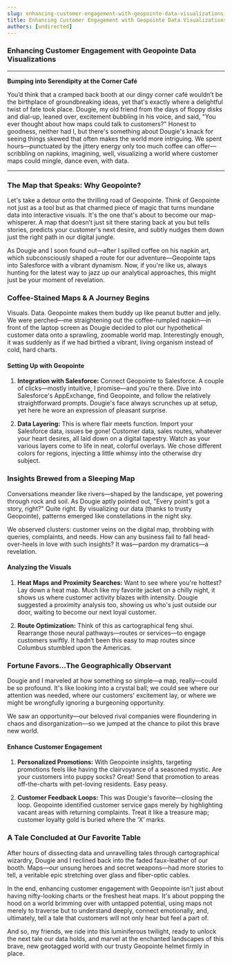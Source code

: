 ```yaml
---
slug: enhancing-customer-engagement-with-geopointe-data-visualizations
title: Enhancing Customer Engagement with Geopointe Data Visualizations
authors: [undirected]
---
```



### Enhancing Customer Engagement with Geopointe Data Visualizations

---

**Bumping into Serendipity at the Corner Café**

You’d think that a cramped back booth at our dingy corner café wouldn’t be the birthplace of groundbreaking ideas, yet that's exactly where a delightful twist of fate took place. Dougie, my old friend from the days of floppy disks and dial-up, leaned over, excitement bubbling in his voice, and said, "You ever thought about how maps could talk to customers?" Honest to goodness, neither had I, but there's something about Dougie's knack for seeing things skewed that often makes the world more intriguing. We spent hours—punctuated by the jittery energy only too much coffee can offer—scribbling on napkins, imagining, well, visualizing a world where customer maps could mingle, dance even, with data. 

---

### The Map that Speaks: Why Geopointe?

Let's take a detour onto the thrilling road of Geopointe. Think of Geopointe not just as a tool but as that charmed piece of magic that turns mundane data into interactive visuals. It's the one that's about to become our map-whisperer. A map that doesn’t just sit there staring back at you but tells stories, predicts your customer's next desire, and subtly nudges them down just the right path in our digital jungle.

As Dougie and I soon found out—after I spilled coffee on his napkin art, which subconsciously shaped a route for our adventure—Geopointe taps into Salesforce with a vibrant dynamism. Now, if you're like us, always hunting for the latest way to jazz up our analytical approaches, this might just be your moment of revelation.

### Coffee-Stained Maps & A Journey Begins 

Visuals. Data. Geopointe makes them buddy up like peanut butter and jelly. We were perched—me straightening out the coffee-rumpled napkin—in front of the laptop screen as Dougie decided to plot our hypothetical customer data onto a sprawling, zoomable world map. Interestingly enough, it was suddenly as if we had birthed a vibrant, living organism instead of cold, hard charts.

#### Setting Up with Geopointe

1. **Integration with Salesforce:** Connect Geopointe to Salesforce. A couple of clicks—mostly intuitive, I promise—and you're there. Dive into Salesforce's AppExchange, find Geopointe, and follow the relatively straightforward prompts. Dougie's face always scrunches up at setup, yet here he wore an expression of pleasant surprise.

2. **Data Layering:** This is where flair meets function. Import your Salesforce data, issues be gone! Customer data, sales routes, whatever your heart desires, all laid down on a digital tapestry. Watch as your various layers come to life in neat, colorful overlays. We chose different colors for regions, injecting a little whimsy into the otherwise dry subject.

### Insights Brewed from a Sleeping Map

Conversations meander like rivers—shaped by the landscape, yet powering through rock and soil. As Dougie aptly pointed out, "Every point's got a story, right?" Quite right. By visualizing our data (thanks to trusty Geopointe), patterns emerged like constellations in the night sky. 

We observed clusters: customer veins on the digital map, throbbing with queries, complaints, and needs. How can any business fail to fall head-over-heels in love with such insights? It was—pardon my dramatics—a revelation. 

#### Analyzing the Visuals

1. **Heat Maps and Proximity Searches:** Want to see where you're hottest? Lay down a heat map. Much like my favorite jacket on a chilly night, it shows us where customer activity blazes with intensity. Dougie suggested a proximity analysis too, showing us who's just outside our door, waiting to become our next loyal customer.

2. **Route Optimization:** Think of this as cartographical feng shui. Rearrange those neural pathways—routes or services—to engage customers swiftly. It hadn’t been this easy to map routes since Columbus stumbled upon the Americas.

### Fortune Favors…The Geographically Observant

Dougie and I marveled at how something so simple—a map, really—could be so profound. It's like looking into a crystal ball; we could see where our attention was needed, where our customers' excitement lay, or where we might be wrongfully ignoring a burgeoning opportunity. 

We saw an opportunity—our beloved rival companies were floundering in chaos and disorganization—so we jumped at the chance to pilot this brave new world.

#### Enhance Customer Engagement

1. **Personalized Promotions:** With Geopointe insights, targeting promotions feels like having the clairvoyance of a seasoned mystic. Are your customers into puppy socks? Great! Send that promotion to areas off-the-charts with pet-loving residents. Easy peasy. 

2. **Customer Feedback Loops:** This was Dougie's favorite—closing the loop. Geopointe identified customer service gaps merely by highlighting vacant areas with returning complaints. Treat it like a treasure map; customer loyalty gold is buried where the ‘X’ marks.

### A Tale Concluded at Our Favorite Table

After hours of dissecting data and unravelling tales through cartographical wizardry, Dougie and I reclined back into the faded faux-leather of our booth. Maps—our unsung heroes and secret weapons—had more stories to tell, a veritable epic stretching over glass and fiber-optic cables.

In the end, enhancing customer engagement with Geopointe isn't just about having nifty-looking charts or the freshest heat maps. It's about popping the hood on a world brimming over with untapped potential, using maps not merely to traverse but to understand deeply, connect emotionally, and, ultimately, tell a tale that customers will not only hear but feel a part of.

And so, my friends, we ride into this luminiferous twilight, ready to unlock the next tale our data holds, and marvel at the enchanted landscapes of this brave, new geotagged world with our trusty Geopointe helmet firmly in place.